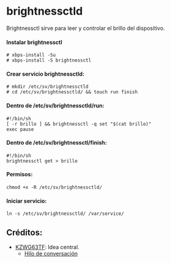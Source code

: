 # brightnessctld
Brightnessctl sirve para leer y controlar el brillo del dispositivo.

#### Instalar brightnessctl
```
# xbps-install -Su
# xbps-install -S brightnessctl
```
#### Crear servicio brightnessctld:
```
# mkdir /etc/sv/brightnessctld
# cd /etc/sv/brightnessctld/ && touch run finish
```
#### Dentro de /etc/sv/brightnessctld/run:
```
#!/bin/sh
[ -r brillo ] && brightnessctl -q set "$(cat brillo)"
exec pause
```
#### Dentro de /etc/sv/brightnessctl/finish:
```
#!/bin/sh
brightnessctl get > brillo
```
#### Permisos:
```
chmod +x -R /etc/sv/brightnessctld/
```
#### Iniciar servicio:
```
ln -s /etc/sv/brightnessctld/ /var/service/
```
## Créditos:
- [KZWG63TF](https://www.reddit.com/user/KZWG63TF/): Idea central.
  - [Hilo de conversación](https://www.reddit.com/r/voidlinux/comments/hl29e1/how_to_reduce_brightness_on_boot/)


